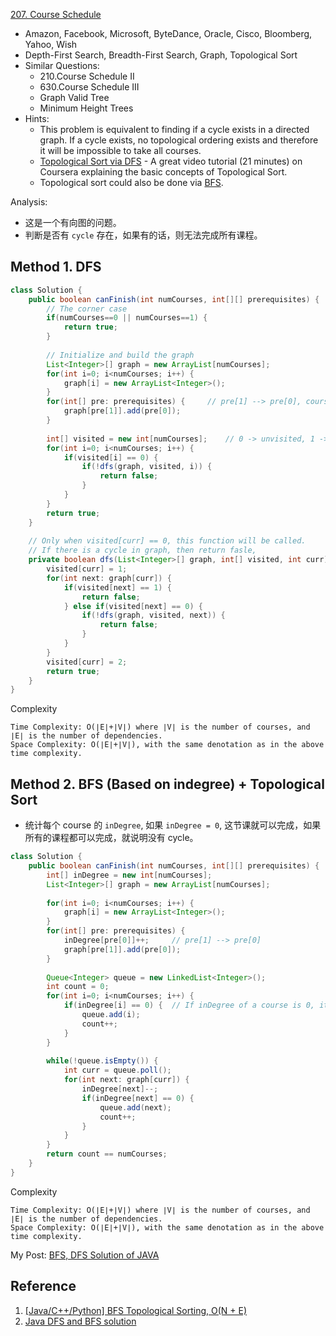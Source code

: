 [207. Course Schedule](https://leetcode.com/problems/course-schedule/)

* Amazon, Facebook, Microsoft, ByteDance, Oracle, Cisco, Bloomberg, Yahoo, Wish
* Depth-First Search, Breadth-First Search, Graph, Topological Sort
* Similar Questions:
    * 210.Course Schedule II
    * 630.Course Schedule III
    * Graph Valid Tree
    * Minimum Height Trees
* Hints:
    * This problem is equivalent to finding if a cycle exists in a directed graph. If a cycle exists, no topological ordering exists and therefore it will be impossible to take all courses.
    * [Topological Sort via DFS](https://class.coursera.org/algo-003/lecture/52) - A great video tutorial (21 minutes) on Coursera explaining the basic concepts of Topological Sort.
    * Topological sort could also be done via [BFS](https://en.wikipedia.org/wiki/Topological_sorting#Algorithms).
    
  
Analysis:
* 这是一个有向图的问题。
* 判断是否有 `cycle` 存在，如果有的话，则无法完成所有课程。


## Method 1. DFS
```java 
class Solution {
    public boolean canFinish(int numCourses, int[][] prerequisites) {
        // The corner case
        if(numCourses==0 || numCourses==1) {
            return true;
        }
        
        // Initialize and build the graph
        List<Integer>[] graph = new ArrayList[numCourses];
        for(int i=0; i<numCourses; i++) {
            graph[i] = new ArrayList<Integer>();
        }
        for(int[] pre: prerequisites) {     // pre[1] --> pre[0], course pre[1] has to be finished before pre[0]
            graph[pre[1]].add(pre[0]);
        }
        
        int[] visited = new int[numCourses];    // 0 -> unvisited, 1 -> visiting, 2 -> visited
        for(int i=0; i<numCourses; i++) {
            if(visited[i] == 0) {
                if(!dfs(graph, visited, i)) {
                    return false;
                }
            }
        }
        return true;
    }
    
    // Only when visited[curr] == 0, this function will be called.
    // If there is a cycle in graph, then return fasle,
    private boolean dfs(List<Integer>[] graph, int[] visited, int curr) {
        visited[curr] = 1;
        for(int next: graph[curr]) {
            if(visited[next] == 1) {
                return false;
            } else if(visited[next] == 0) {
                if(!dfs(graph, visited, next)) {
                    return false;
                }
            }
        }
        visited[curr] = 2;
        return true;
    }
}
```
Complexity

    Time Complexity: O(∣E∣+∣V∣) where ∣V∣ is the number of courses, and ∣E∣ is the number of dependencies. 
    Space Complexity: O(∣E∣+∣V∣), with the same denotation as in the above time complexity. 
    

## Method 2. BFS (Based on indegree) + Topological Sort
* 统计每个 course 的 `inDegree`, 如果 `inDegree = 0`, 这节课就可以完成，如果所有的课程都可以完成，就说明没有 cycle。
```java 
class Solution {
    public boolean canFinish(int numCourses, int[][] prerequisites) {
        int[] inDegree = new int[numCourses];
        List<Integer>[] graph = new ArrayList[numCourses];
        
        for(int i=0; i<numCourses; i++) {
            graph[i] = new ArrayList<Integer>();
        }
        for(int[] pre: prerequisites) {
            inDegree[pre[0]]++;     // pre[1] --> pre[0]
            graph[pre[1]].add(pre[0]);
        }
    
        Queue<Integer> queue = new LinkedList<Integer>();
        int count = 0;
        for(int i=0; i<numCourses; i++) {
            if(inDegree[i] == 0) {  // If inDegree of a course is 0, it means that this courses can be finished
                queue.add(i);
                count++;
            }
        }
        
        while(!queue.isEmpty()) {
            int curr = queue.poll();
            for(int next: graph[curr]) {
                inDegree[next]--;
                if(inDegree[next] == 0) {
                    queue.add(next);
                    count++;
                }
            }
        }
        return count == numCourses;
    }
}
```
Complexity

    Time Complexity: O(∣E∣+∣V∣) where ∣V∣ is the number of courses, and ∣E∣ is the number of dependencies. 
    Space Complexity: O(∣E∣+∣V∣), with the same denotation as in the above time complexity. 

My Post: [BFS, DFS Solution of JAVA](https://leetcode.com/problems/course-schedule/discuss/784241/BFS-of-JAVA-inDegree)

## Reference
1. [[Java/C++/Python] BFS Topological Sorting, O(N + E)](https://leetcode.com/problems/course-schedule/discuss/162743/JavaC%2B%2BPython-BFS-Topological-Sorting-O(N-%2B-E))
2. [Java DFS and BFS solution](https://leetcode.com/problems/course-schedule/discuss/58524/Java-DFS-and-BFS-solution)